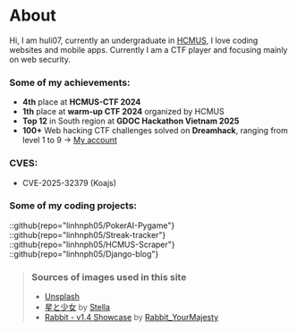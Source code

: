 # About
Hi, I am huli07, currently an undergraduate in [HCMUS](https://hcmus.edu.vn), I love coding websites and mobile apps. Currently I am a CTF player and focusing mainly on web security.

### Some of my achievements:
- **4th** place at **HCMUS-CTF 2024**
- **1th** place at **warm-up CTF 2024** organized by HCMUS
- **Top 12** in South region at **GDOC Hackathon Vietnam 2025**
- **100+** Web hacking CTF challenges solved on **Dreamhack**, ranging from level 1 to 9 -> [My account](https://dreamhack.io/users/63923)

### CVES:
- CVE-2025-32379 (Koajs)

### Some of my coding projects:
::github{repo="linhnph05/PokerAI-Pygame"}
::github{repo="linhnph05/Streak-tracker"}
::github{repo="linhnph05/HCMUS-Scraper"}
::github{repo="linhnph05/Django-blog"}

> ### Sources of images used in this site
> - [Unsplash](https://unsplash.com/)
> - [星と少女](https://www.pixiv.net/artworks/108916539) by [Stella](https://www.pixiv.net/users/93273965)
> - [Rabbit - v1.4 Showcase](https://civitai.com/posts/586908) by [Rabbit_YourMajesty](https://civitai.com/user/Rabbit_YourMajesty)